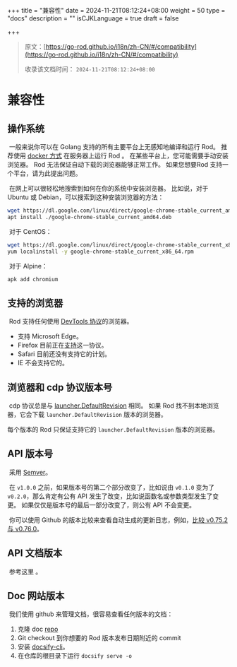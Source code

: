 +++
title = "兼容性"
date = 2024-11-21T08:12:24+08:00
weight = 50
type = "docs"
description = ""
isCJKLanguage = true
draft = false

+++

> 原文：[https://go-rod.github.io/i18n/zh-CN/#/compatibility](https://go-rod.github.io/i18n/zh-CN/#/compatibility)
>
> 收录该文档时间： `2024-11-21T08:12:24+08:00`

# 兼容性

## 操作系统

​	一般来说你可以在 Golang 支持的所有主要平台上无感知地编译和运行 Rod。 推荐使用 [docker 方式](https://go-rod.github.io/i18n/zh-CN/#/custom-launch?id=remotely-manage-the-launcher) 在服务器上运行 Rod 。 在某些平台上，您可能需要手动安装浏览器。 Rod 无法保证自动下载的浏览器能够正常工作。 如果您想要Rod 支持一个平台，请为此提出问题。

​	在网上可以很轻松地搜索到如何在你的系统中安装浏览器。 比如说，对于 Ubuntu 或 Debian，可以搜索到这种安装浏览器的方法：

```bash
wget https://dl.google.com/linux/direct/google-chrome-stable_current_amd64.deb
apt install ./google-chrome-stable_current_amd64.deb
```

​	对于 CentOS：

```bash
wget https://dl.google.com/linux/direct/google-chrome-stable_current_x86_64.rpm
yum localinstall -y google-chrome-stable_current_x86_64.rpm
```

​	对于 Alpine：

```bash
apk add chromium
```

## 支持的浏览器

​	Rod 支持任何使用 [DevTools 协议](https://chromedevtools.github.io/devtools-protocol/)的浏览器。

- 支持 Microsoft Edge。
- Firefox 目前正在[支持](https://wiki.mozilla.org/Remote)这一协议。
- Safari 目前还没有支持它的计划。
- IE 不会支持它的。

## 浏览器和 cdp 协议版本号

​	cdp 协议总是与 [launcher.DefaultRevision](https://pkg.go.dev/github.com/go-rod/rod/lib/launcher#DefaultRevision) 相同。 如果 Rod 找不到本地浏览器，它会下载 `launcher.DefaultRevision` 版本的浏览器。

每个版本的 Rod 只保证支持它的 `launcher.DefaultRevision` 版本的浏览器。

## API 版本号

​	采用 [Semver](https://semver.org/)。

​	在 `v1.0.0` 之前，如果版本号的第二个部分改变了，比如说由 `v0.1.0` 变为了 `v0.2.0`，那么肯定有公有 API 发生了改变，比如说函数名或参数类型发生了变更。 如果仅仅是版本号的最后一部分改变了，则公有 API 不会变更。

​	你可以使用 Github 的版本比较来查看自动生成的更新日志，例如，[比较 v0.75.2 与 v0.76.0](https://github.com/go-rod/rod/compare/v0.75.2...v0.76.0)。

## API 文档版本

​	参考这里 。

## Doc 网站版本

​	我们使用 github 来管理文档，很容易查看任何版本的文档：

1. 克隆 doc [repo](https://github.com/go-rod/go-rod.github.io.git)
2. Git checkout 到你想要的 Rod 版本发布日期附近的 commit
3. 安装 [docsify-cli](https://docsify.js.org/#/quickstart)。
4. 在仓库的根目录下运行 `docsify serve -o`
